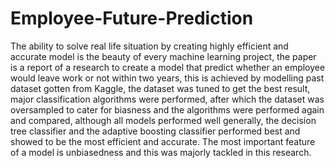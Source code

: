 # Employee-Future-Prediction
The ability to solve real life situation by creating 
highly efficient and accurate model is the beauty of every 
machine learning project, the paper is a report of a research to 
create a model that predict whether an employee would leave 
work or not within two years, this is achieved by modelling past 
dataset gotten from Kaggle, the dataset was tuned to get the best 
result, major classification algorithms were performed, after 
which the dataset was oversampled to cater for biasness and the 
algorithms were performed again and compared, although all 
models performed well generally, the decision tree classifier and 
the adaptive boosting classifier performed best and showed to 
be the most efficient and accurate. The most important feature 
of a model is unbiasedness and this was majorly tackled in this 
research.
